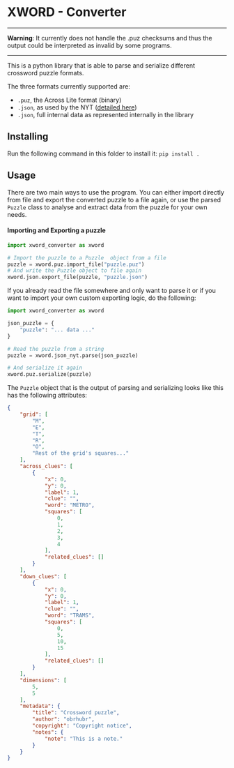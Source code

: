 # XWORD - Converter

<hr>

**Warning**: It currently does not handle the .puz checksums and thus the output could be interpreted as invalid by some programs.

<hr>

This is a python library that is able to parse and serialize different crossword puzzle formats.

The three formats currently supported are:
 - `.puz`, the Across Lite format (binary)
 - `.json`, as used by the NYT ([detailed here](https://www.xwordinfo.com/JSON/))
 - `.json`, full internal data as represented internally in the library

## Installing

Run the following command in this folder to install it:
`pip install .`

## Usage

There are two main ways to use the program. You can either import directly from file and export the converted puzzle to a file again, or use the parsed `Puzzle` class to analyse and extract data from the puzzle for your own needs.

#### Importing and Exporting a puzzle

```python
import xword_converter as xword

# Import the puzzle to a Puzzle  object from a file
puzzle = xword.puz.import_file("puzzle.puz")
# And write the Puzzle object to file again
xword.json.export_file(puzzle, "puzzle.json")
```

If you already read the file somewhere and only want to parse it or if you want to import your own custom exporting logic, do the following:

```python
import xword_converter as xword

json_puzzle = { 
	"puzzle": "... data ..."
}

# Read the puzzle from a string
puzzle = xword.json_nyt.parse(json_puzzle)

# And serialize it again
xword.puz.serialize(puzzle)
```

The `Puzzle` object that is the output of parsing and serializing looks like this has the following attributes:

```json
{
    "grid": [
        "M",
        "E",
        "T",
        "R",
        "O",
		"Rest of the grid's squares..."
    ],
    "across_clues": [
        {
            "x": 0,
            "y": 0,
            "label": 1,
            "clue": "",
            "word": "METRO",
            "squares": [
                0,
                1,
                2,
                3,
                4
            ],
            "related_clues": []
        }
    ],
    "down_clues": [
        {
            "x": 0,
            "y": 0,
            "label": 1,
            "clue": "",
            "word": "TRAMS",
            "squares": [
                0,
                5,
                10,
                15
            ],
            "related_clues": []
        }
    ],
    "dimensions": [
        5,
        5
    ],
    "metadata": {
        "title": "Crossword puzzle",
        "author": "obrhubr",
        "copyright": "Copyright notice",
        "notes": {
            "note": "This is a note."
        }
    }
}
```
